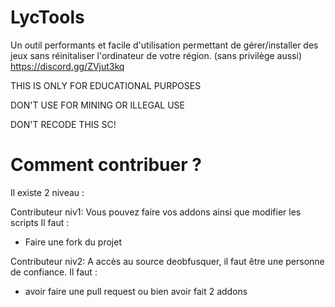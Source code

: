 # LycTools
 Un outil performants et facile d'utilisation permettant de gérer/installer des jeux sans réinitaliser l'ordinateur de votre région. (sans privilège aussi)
 https://discord.gg/ZVjut3kq

THIS IS ONLY FOR EDUCATIONAL PURPOSES

DON'T USE FOR MINING OR ILLEGAL USE

DON'T RECODE THIS SC!

# Comment contribuer ?
Il existe 2 niveau :

Contributeur niv1:
Vous pouvez faire vos addons ainsi que modifier les scripts
Il faut :
- Faire une fork du projet

Contributeur niv2:
A accès au source deobfusquer, il faut être une personne de confiance.
Il faut :
- avoir faire une pull request ou bien avoir fait 2 addons
